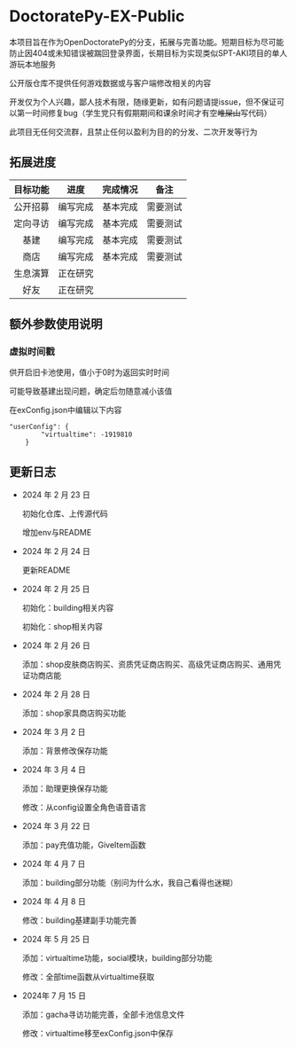 # DoctoratePy-EX-Public

本项目旨在作为OpenDoctoratePy的分支，拓展与完善功能。短期目标为尽可能防止因404或未知错误被踹回登录界面，长期目标为实现类似SPT-AKI项目的单人游玩本地服务

公开版仓库不提供任何游戏数据或与客户端修改相关的内容

开发仅为个人兴趣，鄙人技术有限，随缘更新，如有问题请提issue，但不保证可以第一时间修复bug（学生党只有假期期间和课余时间才有空~~堆屎山~~写代码）

此项目无任何交流群，且禁止任何以盈利为目的的分发、二次开发等行为

## 拓展进度

| 目标功能 | 进度 | 完成情况 | 备注 |
|:---:|:---:|:---:|:---:|
| 公开招募 | 编写完成 | 基本完成 | 需要测试 |
| 定向寻访 | 编写完成 | 基本完成 | 需要测试 |
| 基建 | 编写完成 | 基本完成 | 需要测试 |
| 商店 | 编写完成 | 基本完成 | 需要测试 |
| 生息演算 | 正在研究 |  |  |
| 好友 | 正在研究 |  |  |

## 额外参数使用说明

### 虚拟时间戳

供开启旧卡池使用，值小于0时为返回实时时间

可能导致基建出现问题，确定后勿随意减小该值

在exConfig.json中编辑以下内容
```
"userConfig": {
        "virtualtime": -1919810
    }
```

## 更新日志

- 2024 年 2 月 23 日

    初始化仓库、上传源代码
    
    增加env与README

- 2024 年 2 月 24 日

    更新README

- 2024 年 2 月 25 日

    初始化：building相关内容

    初始化：shop相关内容

- 2024 年 2 月 26 日

    添加：shop皮肤商店购买、资质凭证商店购买、高级凭证商店购买、通用凭证功商店能

- 2024 年 2 月 28 日

    添加：shop家具商店购买功能

- 2024 年 3 月 2 日

    添加：背景修改保存功能

-  2024 年 3 月 4 日

    添加：助理更换保存功能
    
    修改：从config设置全角色语音语言

- 2024 年 3 月 22 日

    添加：pay充值功能，GiveItem函数

- 2024 年 4 月 7 日

    添加：building部分功能（别问为什么水，我自己看得也迷糊）

- 2024 年 4 月 8 日

    修改：building基建副手功能完善

- 2024 年 5 月 25 日

    添加：virtualtime功能，social模块，building部分功能

    修改：全部time函数从virtualtime获取

- 2024年 7 月 15 日

    添加：gacha寻访功能完善，全部卡池信息文件

    修改：virtualtime移至exConfig.json中保存